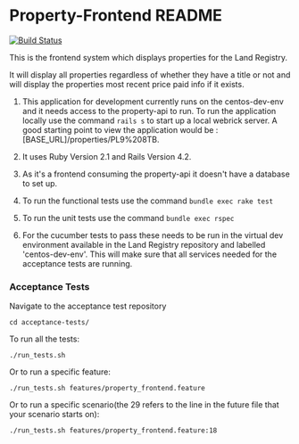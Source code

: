 Property-Frontend README
===============

[![Build Status](http://54.72.23.130/job/property-api-unit-tests/badge/icon)](http://54.72.23.130/job/property-api-unit-tests/)

This is the frontend system which displays properties for the Land Registry.

It will display all properties regardless of whether they have a title or not and will display the properties most recent price paid info if it exists.

1. This application for development currently runs on the centos-dev-env and it needs access to the property-api to run.
   To run the application locally use the command `rails s` to start up a local webrick server.
   A good starting point to view the application would be :
   [BASE_URL]/properties/PL9%208TB.


2. It uses Ruby Version 2.1 and Rails Version 4.2.

3. As it's a frontend consuming the property-api it doesn't have a database to set up.

4. To run the functional tests use the command `bundle exec rake test`

5. To run the unit tests use the command `bundle exec rspec`

6. For the cucumber tests to pass these needs to be run in the virtual dev environment available in the Land Registry    repository and labelled 'centos-dev-env'.  This will make sure that all services needed for the acceptance tests are running.

### Acceptance Tests

Navigate to the acceptance test repository

```
cd acceptance-tests/
```

To run all the tests:

```
./run_tests.sh
```

Or to run a specific feature:

```
./run_tests.sh features/property_frontend.feature
```

Or to run a specific scenario(the 29 refers to the line in the future file that your scenario starts on):

```
./run_tests.sh features/property_frontend.feature:18
```
